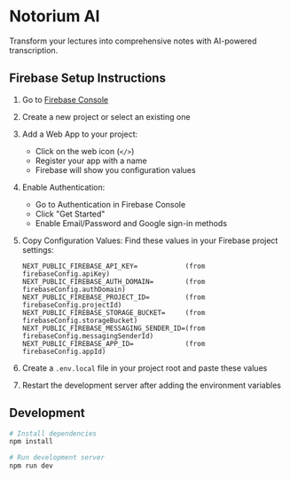 # Notorium AI

Transform your lectures into comprehensive notes with AI-powered transcription.

## Firebase Setup Instructions

1. Go to [Firebase Console](https://console.firebase.google.com/)
2. Create a new project or select an existing one
3. Add a Web App to your project:
   - Click on the web icon (`</>`)
   - Register your app with a name
   - Firebase will show you configuration values

4. Enable Authentication:
   - Go to Authentication in Firebase Console
   - Click "Get Started"
   - Enable Email/Password and Google sign-in methods

5. Copy Configuration Values:
   Find these values in your Firebase project settings:
   ```
   NEXT_PUBLIC_FIREBASE_API_KEY=            (from firebaseConfig.apiKey)
   NEXT_PUBLIC_FIREBASE_AUTH_DOMAIN=        (from firebaseConfig.authDomain)
   NEXT_PUBLIC_FIREBASE_PROJECT_ID=         (from firebaseConfig.projectId)
   NEXT_PUBLIC_FIREBASE_STORAGE_BUCKET=     (from firebaseConfig.storageBucket)
   NEXT_PUBLIC_FIREBASE_MESSAGING_SENDER_ID=(from firebaseConfig.messagingSenderId)
   NEXT_PUBLIC_FIREBASE_APP_ID=             (from firebaseConfig.appId)
   ```

6. Create a `.env.local` file in your project root and paste these values

7. Restart the development server after adding the environment variables

## Development

```bash
# Install dependencies
npm install

# Run development server
npm run dev
